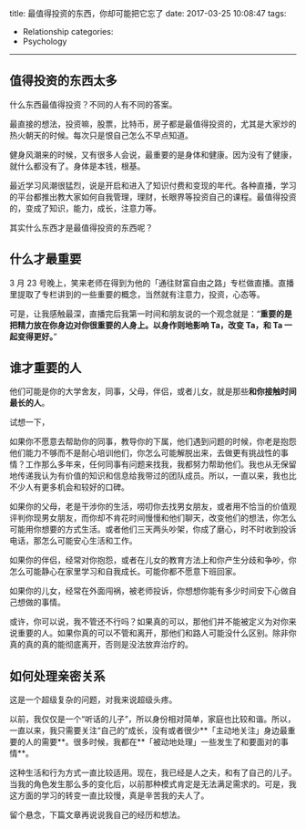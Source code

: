 title: 最值得投资的东西，你却可能把它忘了
date: 2017-03-25 10:08:47
tags:
  - Relationship
categories:
  - Psychology
---

## 值得投资的东西太多

什么东西最值得投资？不同的人有不同的答案。  

最直接的想法，投资嘛，股票，比特币，房子都是最值得投资的，尤其是大家炒的热火朝天的时候。每次只是恨自己怎么不早点知道。  

健身风潮来的时候，又有很多人会说，最重要的是身体和健康。因为没有了健康，就什么都没有了。身体是本钱，根基。  

最近学习风潮很猛烈，说是开启和进入了知识付费和变现的年代。各种直播，学习的平台都推出教大家如何自我管理，理财，长眼界等投资自己的课程。最值得投资的，变成了知识，能力，成长，注意力等。  

其实什么东西才是最值得投资的东西呢？  

## 什么才最重要

3 月 23 号晚上，笑来老师在得到为他的「通往财富自由之路」专栏做直播。直播里提取了专栏讲到的一些重要的概念，当然就有注意力，投资，心态等。  

可是，让我感触最深，直播完后我第一时间和朋友说的一个观念就是：“**重要的是把精力放在你身边对你很重要的人身上。以身作则地影响 Ta，改变 Ta，和 Ta 一起变得更好。**”  

## 谁才重要的人

他们可能是你的大学舍友，同事，父母，伴侣，或者儿女，就是那些**和你接触时间最长的人**。  

试想一下，  

如果你不愿意去帮助你的同事，教导你的下属，他们遇到问题的时候，你老是抱怨他们能力不够而不是耐心培训他们，你怎么可能解脱出来，去做更有挑战性的事情？工作那么多年来，任何同事有问题来找我，我都努力帮助他们。我也从无保留地传递我认为有价值的知识和信息给我带过的团队成员。所以，一直以来，我也比不少人有更多机会和较好的口碑。  

如果你的父母，老是干涉你的生活，唠叨你去找男女朋友，或者用不恰当的价值观评判你现男女朋友，而你却不肯花时间慢慢和他们聊天，改变他们的想法，你怎么可能用你想要的方式生活。或者他们三天两头吵架，你成了磨心，时不时收到投诉电话，那怎么可能安心生活和工作。  

如果你的伴侣，经常对你抱怨，或者在儿女的教育方法上和你产生分歧和争吵，你怎么可能静心在家里学习和自我成长。可能你都不愿意下班回家。  

如果你的儿女，经常在外面闯祸，被老师投诉，你想想你能有多少时间安下心做自己想做的事情。  

或许，你可以说，我不管还不行吗？如果真的可以，那他们并不能被定义为对你来说重要的人。如果你真的可以不管和离开，那他们和路人可能没什么区别。除非你真的真的真的能彻底离开，否则是没法放弃治疗的。  

## 如何处理亲密关系

这是一个超级复杂的问题，对我来说超级头疼。  

以前，我仅仅是一个“听话的儿子”，所以身份相对简单，家庭也比较和谐。所以，一直以来，我只需要关注“自己的”成长，没有或者很少**「主动地关注」身边最重要的人的需要**。很多时候，我都在**「被动地处理」一些发生了和要面对的事情**。  

这种生活和行为方式一直比较适用。现在，我已经是人之夫，和有了自己的儿子。当我的角色发生那么多的变化后，以前那种模式肯定是无法满足需求的。可是，我这方面的学习的转变一直比较慢，真是辛苦我的夫人了。  

留个悬念，下篇文章再说说我自己的经历和想法。  
